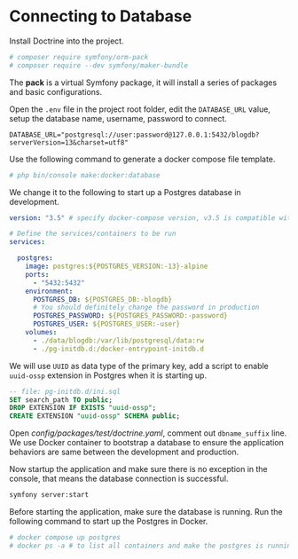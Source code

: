# Connecting to Database 

Install Doctrine into the project.

```bash
# composer require symfony/orm-pack
# composer require --dev symfony/maker-bundle
```

The **pack** is a virtual Symfony package, it will install a series of packages and basic configurations.

Open the `.env` file in the project root folder, edit the `DATABASE_URL` value, setup the database name, username, password to connect.

```properties
DATABASE_URL="postgresql://user:password@127.0.0.1:5432/blogdb?serverVersion=13&charset=utf8"
```

Use the following command to generate a docker compose file template.

```bash
# php bin/console make:docker:database
```

We change it to the following to start up a Postgres  database in development.

```yaml
version: "3.5" # specify docker-compose version, v3.5 is compatible with docker 17.12.0+

# Define the services/containers to be run
services:

  postgres:
    image: postgres:${POSTGRES_VERSION:-13}-alpine
    ports:
      - "5432:5432"
    environment:
      POSTGRES_DB: ${POSTGRES_DB:-blogdb}
      # You should definitely change the password in production
      POSTGRES_PASSWORD: ${POSTGRES_PASSWORD:-password}
      POSTGRES_USER: ${POSTGRES_USER:-user}
    volumes:
      - ./data/blogdb:/var/lib/postgresql/data:rw
      - ./pg-initdb.d:/docker-entrypoint-initdb.d
```

We will  use `UUID` as data type of the primary key, add a script to enable `uuid-ossp` extension in Postgres when it is starting up.

```sql
-- file: pg-initdb.d/ini.sql
SET search_path TO public;
DROP EXTENSION IF EXISTS "uuid-ossp";
CREATE EXTENSION "uuid-ossp" SCHEMA public;
```

Open *config/packages/test/doctrine.yaml*, comment out `dbname_suffix` line.  We use Docker container to bootstrap a database to ensure the application behaviors are same between the development and production.

Now startup the application and make sure there is no exception in the console, that means the database connection is successful.

```bash
symfony server:start
```

Before starting the application, make sure the database is running.  Run the following command to start up the Postgres in Docker.

```bash
# docker compose up postgres
# docker ps -a # to list all containers and make the postgres is running
```

